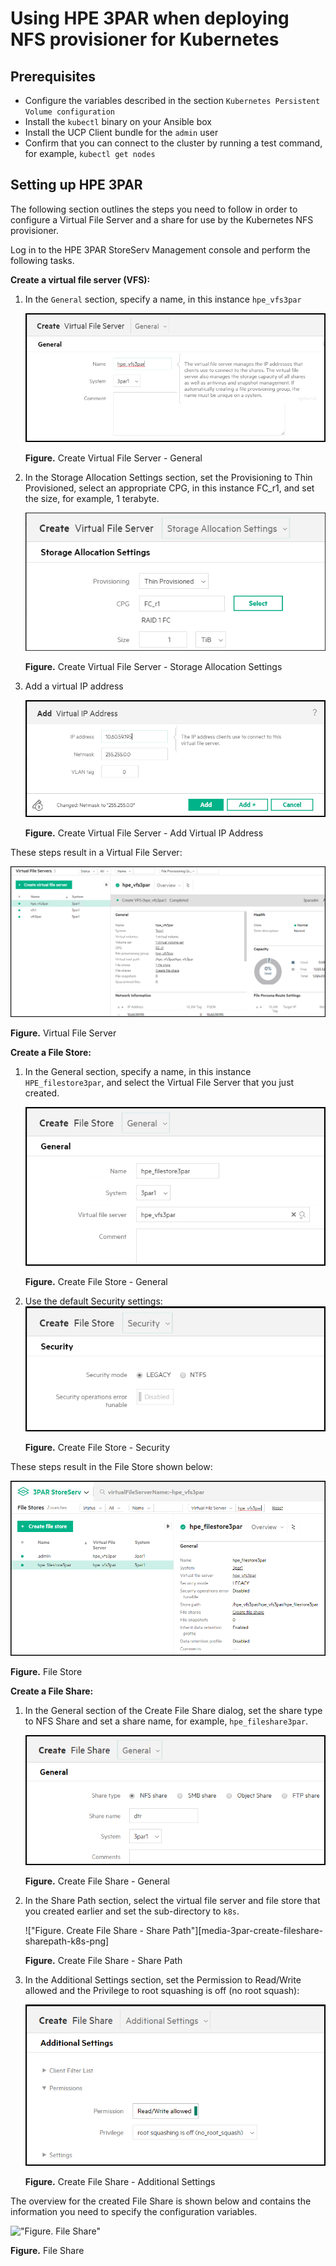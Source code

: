 # Using HPE 3PAR when deploying NFS provisioner for Kubernetes

## Prerequisites

-   Configure the variables described in the section `Kubernetes Persistent Volume configuration`
-   Install the `kubectl` binary on your Ansible box
-   Install the UCP Client bundle for the `admin` user
-   Confirm that you can connect to the cluster by running a test command, for example, `kubectl get nodes`




## Setting up HPE 3PAR
The following section outlines the steps you need to follow in order to configure a Virtual File Server and a share for use by the Kubernetes NFS provisioner.

Log in to the HPE 3PAR StoreServ Management console and perform the following tasks.

**Create a virtual file server (VFS):**

1. In the `General` section, specify a name, in this instance `hpe_vfs3par`

    !["Figure.  Create Virtual File Server - General"][media-3par-create-vfs-png]

    **Figure.**  Create Virtual File Server - General

2. In the Storage Allocation Settings section, set the Provisioning to Thin Provisioned, select an appropriate CPG, in this instance FC_r1, and set the size, for example, 1 terabyte.

    !["Figure.  Create Virtual File Server - Storage Allocation Settings"][media-3par-create-vfs-storage-png]

    **Figure.**  Create Virtual File Server - Storage Allocation Settings

3. Add a virtual IP address

    !["Figure.  Create Virtual File Server - Add Virtual IP Address"][media-3par-create-vfs-vip-png]

    **Figure.**  Create Virtual File Server - Add Virtual IP Address


These steps result in a Virtual File Server:

!["Figure.  Virtual File Server"][media-3par-create-vfs-complete-png]

**Figure.**  Virtual File Server

**Create a File Store:**

1. In the General section, specify a name, in this instance `HPE_filestore3par`, and select the Virtual File Server that you just created.

    !["Figure.  Create File Store - General"][media-3par-create-filestore-png]

    **Figure.**  Create File Store - General

2. Use the default Security settings:
    !["Figure.  Create File Store - Security"][media-3par-create-filestore-security-png]

    **Figure.**  Create File Store - Security

These steps result in the File Store shown below:

!["Figure.  File Store"][media-3par-create-filestore-complete-png]

**Figure.**  File Store


**Create a File Share:**

1. In the General section of the Create File Share dialog, set the share type to NFS Share and set a share name, for example, `hpe_fileshare3par`.

    !["Figure.  Create File Share - General"][media-3par-create-fileshare-png]

    **Figure.**  Create File Share - General


2. In the Share Path section, select the virtual file server and file store that you created earlier and set the sub-directory to `k8s`.

    !["Figure.  Create File Share - Share Path"][media-3par-create-fileshare-sharepath-k8s-png]

    **Figure.**  Create File Share - Share Path

3. In the Additional Settings section, set the Permission to Read/Write allowed and the Privilege to root squashing is off (no root squash):

    !["Figure.  Create File Share - Additional Settings"][media-3par-create-fileshare-additional-png]

    **Figure.**  Create File Share - Additional Settings


The overview for the created File Share is shown below and contains the information you need to specify the configuration variables.

!["Figure.  File Share"][media-3par-create-filestore-complete-k8s-png]

**Figure.**  File Share



[media-3par-create-vfs-png]:<../media/3par-create-vfs.png> "Figure. Create Virtual File Server - General"
[media-3par-create-vfs-storage-png]:<../media/3par-create-vfs-storage.png> "Figure. Create Virtual File Server - Storage Allocation Settings" 
[media-3par-create-vfs-vip-png]:<../media/3par-create-vfs-vip.png> "Figure. Create Virtual File Server - Add Virtual IP Address"
[media-3par-create-vfs-complete-png]:<../media/3par-create-vfs-complete.png> "Figure. Virtual File Server"


[media-3par-create-filestore-png]:<../media/3par-create-filestore.png> "Figure. Create File Store - General"
[media-3par-create-filestore-security-png]:<../media/3par-create-filestore-security.png> "Figure. Create File Store - Security"
[media-3par-create-filestore-complete-png]:<../media/3par-create-filestore-complete.png> "Figure. File Store"

[media-3par-create-fileshare-png]:<../media/3par-create-fileshare.png> "Figure. Create File Share - General"
[media-3par-create-fileshare-sharepath-png]:<../media/3par-create-fileshare-sharepath-k8s.png> "Figure. Create File Share - Share Path"
[media-3par-create-fileshare-additional-png]:<../media/3par-create-fileshare-additional.png> "Figure. Create File Share - Additional Settings"
[media-3par-create-filestore-complete-k8s-png]:<../media/3par-create-filestore-complete-k8s.png> "Figure. File Share"